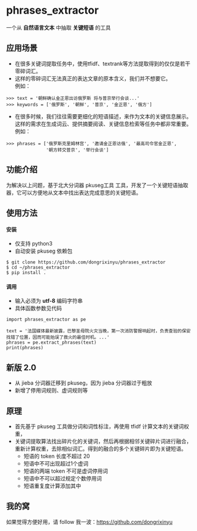# phrases_extractor

一个从 **自然语言文本**  中抽取 **关键短语** 的工具

## 应用场景

- 在很多关键词提取任务中，使用tfidf、textrank等方法提取得到的仅仅是若干零碎词汇。
- 这样的零碎词汇无法真正的表达文章的原本含义，我们并不想要它。  
例如：
```
>>> text = '朝鲜确认金正恩出访俄罗斯 将与普京举行会谈...'
>>> keywords = ['俄罗斯', '朝鲜', '普京', '金正恩', '俄方']
```

- 在很多时候，我们往往需要更细化的短语描述，来作为文本的关键信息展示。这样的需求在生成词云、提供摘要阅读、关键信息检索等任务中都非常重要。  
例如：
```
>>> phrases = ['俄罗斯克里姆林宫', '邀请金正恩访俄', '最高司令官金正恩', 
               '朝方转交普京', '举行会谈']
```

## 功能介绍

为解决以上问题，基于北大分词器 pkuseg工具 工具，开发了一个关键短语抽取器，它可以方便地从文本中找出表达完成意思的关键短语。


## 使用方法

#### 安装
- 仅支持 python3
- 自动安装 pkuseg 依赖包

```
$ git clone https://github.com/dongrixinyu/phrases_extractor
$ cd ~/phrases_extractor
$ pip install .
```


#### 调用

- 输入必须为 **utf-8** 编码字符串
- 具体函数参数见代码
```
import phrases_extractor as pe

text = '法国媒体最新披露，巴黎圣母院火灾当晚，第一次消防警报响起时，负责查验的保安找错了位置，因而可能贻误了救火的最佳时机。...'
phrases = pe.extract_phrases(text)
print(phrases)
```

## 新版 2.0
- 从 jieba 分词器迁移到 pkuseg，因为 jieba 分词器过于粗放
- 新增了停用词规则、虚词规则等


## 原理

- 首先基于 pkuseg 工具做分词和词性标注，再使用 tfidf 计算文本的关键词权重， 
- 关键词提取算法找出碎片化的关键词，然后再根据相邻关键碎片词进行融合，重新计算权重，去除相似词汇。得到的融合的多个关键碎片即为关键短语。
    - 短语的 token 长度不超过 20
    - 短语中不可出现超过1个虚词
    - 短语的两端 token 不可是虚词停用词
    - 短语中不可以超过规定个数停用词
    - 短语重复度计算添加其中

## 我的窝

如果觉得方便好用，请 follow 我一波：https://github.com/dongrixinyu


